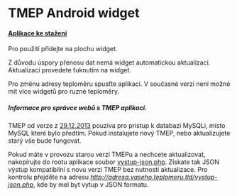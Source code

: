 TMEP Android widget
===================

#### [Aplikace ke stažení](https://github.com/tuxmartin/tmep_android_widget/releases)


Pro použití přidejte na plochu widget.

Z důvodu úspory přenosu dat nemá widget automatickou aktualizaci.
Aktualizaci provedete ťuknutím na widget.

Pro změnu adresy teploměru spusťte aplikaci. V současné verzi není možné mít více widgetů pro ruzné teploměry.

##### Informace pro správce webů s TMEP aplikací. 
TMEP od verze z [29.12.2013](https://github.com/MultiTricker/TMEP/commit/1759082dc19c56a202be7343c53fee01f77b2149) pouziva pro pristup k databazi MySQLi, místo MySQL které bylo předtím.
Pokud instalujete nový TMEP, nebo aktualizujete starý vše bude fungovat.

Pokud máte v provozu starou verzi TMEPu a nechcete aktualizovat, nakopírujte do rootu aplikace soubor [vystup-json.php](https://github.com/tuxmartin/tmep_android_widget/blob/master/ostatni/vystup-json.php). Získate tak JSON výstup kompatibilní s novu verzí TMEP bez nutnosti aktualizace. Pro kontrolu přejděte na adresu *http://adresa.vaseho.teplomeru.tld/vystup-json.php*, kde by mel byt vytup v JSON formatu.



